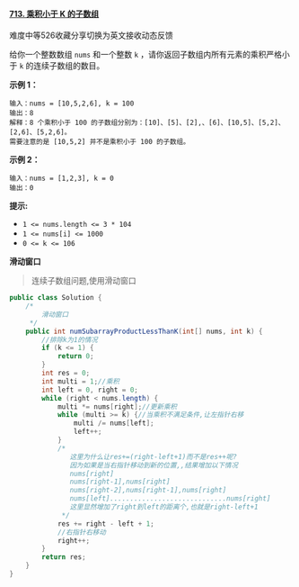 #### [713. 乘积小于 K 的子数组](https://leetcode.cn/problems/subarray-product-less-than-k/)

难度中等526收藏分享切换为英文接收动态反馈

给你一个整数数组 `nums` 和一个整数 `k` ，请你返回子数组内所有元素的乘积严格小于 `k` 的连续子数组的数目。

**示例 1：**

```
输入：nums = [10,5,2,6], k = 100
输出：8
解释：8 个乘积小于 100 的子数组分别为：[10]、[5]、[2],、[6]、[10,5]、[5,2]、[2,6]、[5,2,6]。
需要注意的是 [10,5,2] 并不是乘积小于 100 的子数组。
```

**示例 2：**

```
输入：nums = [1,2,3], k = 0
输出：0
```

**提示:**

- `1 <= nums.length <= 3 * 104`
- `1 <= nums[i] <= 1000`
- `0 <= k <= 106`

**滑动窗口**

> 连续子数组问题,使用滑动窗口

```java
public class Solution {
    /*
        滑动窗口
     */
    public int numSubarrayProductLessThanK(int[] nums, int k) {
        //排除k为1的情况
        if (k <= 1) {
            return 0;
        }
        int res = 0;
        int multi = 1;//乘积
        int left = 0, right = 0;
        while (right < nums.length) {
            multi *= nums[right];//更新乘积
            while (multi >= k) {//当乘积不满足条件,让左指针右移
                multi /= nums[left];
                left++;
            }
            /*
               这里为什么让res+=(right-left+1)而不是res++呢?
               因为如果是当右指针移动到新的位置,,结果增加以下情况
               nums[right]
               nums[right-1],nums[right]
               nums[right-2],nums[right-1],nums[right]
               nums[left].............................nums[right]
               这里显然增加了right到left的距离个,也就是right-left+1
             */
            res += right - left + 1;
            //右指针右移动
            right++;
        }
        return res;
    }
}
```

